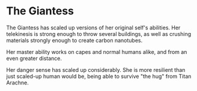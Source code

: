 # The Giantess
The Giantess has scaled up versions of her original self's abilities. Her telekinesis is strong enough to throw several buildings, as well as crushing materials strongly enough to create carbon nanotubes.

Her master ability works on capes and normal humans alike, and from an even greater distance.

Her danger sense has scaled up considerably. She is more resilient than just scaled-up human would be, being able to survive "the hug" from Titan Arachne.
